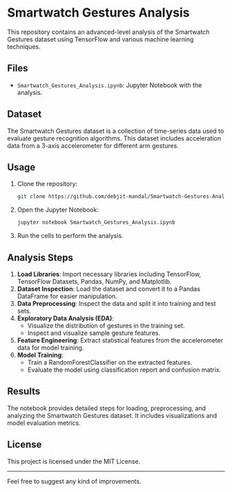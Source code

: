 
# Smartwatch Gestures Analysis

This repository contains an advanced-level analysis of the Smartwatch Gestures dataset using TensorFlow and various machine learning techniques.

## Files

- `Smartwatch_Gestures_Analysis.ipynb`: Jupyter Notebook with the analysis.

## Dataset

The Smartwatch Gestures dataset is a collection of time-series data used to evaluate gesture recognition algorithms. This dataset includes acceleration data from a 3-axis accelerometer for different arm gestures.

## Usage

1. Clone the repository:
   ```bash
   git clone https://github.com/debjit-mandal/Smartwatch-Gestures-Analysis.git
   ```
2. Open the Jupyter Notebook:
   ```bash
   jupyter notebook Smartwatch_Gestures_Analysis.ipynb
   ```

3. Run the cells to perform the analysis.

## Analysis Steps

1. **Load Libraries**: Import necessary libraries including TensorFlow, TensorFlow Datasets, Pandas, NumPy, and Matplotlib.
2. **Dataset Inspection**: Load the dataset and convert it to a Pandas DataFrame for easier manipulation.
3. **Data Preprocessing**: Inspect the data and split it into training and test sets.
4. **Exploratory Data Analysis (EDA)**:
   - Visualize the distribution of gestures in the training set.
   - Inspect and visualize sample gesture features.
5. **Feature Engineering**: Extract statistical features from the accelerometer data for model training.
6. **Model Training**:
   - Train a RandomForestClassifier on the extracted features.
   - Evaluate the model using classification report and confusion matrix.

## Results

The notebook provides detailed steps for loading, preprocessing, and analyzing the Smartwatch Gestures dataset. It includes visualizations and model evaluation metrics.

## License

This project is licensed under the MIT License.

----------------------------------------------------------------

Feel free to suggest any kind of improvements.